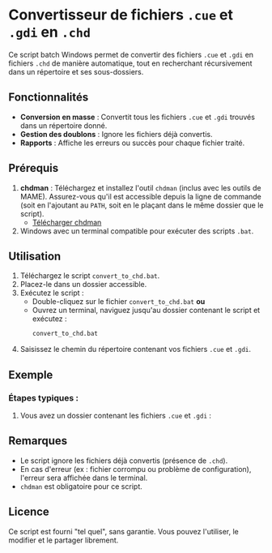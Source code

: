 # Convertisseur de fichiers `.cue` et `.gdi` en `.chd`

Ce script batch Windows permet de convertir des fichiers `.cue` et `.gdi` en fichiers `.chd` de manière automatique, tout en recherchant récursivement dans un répertoire et ses sous-dossiers.

## Fonctionnalités

- **Conversion en masse** : Convertit tous les fichiers `.cue` et `.gdi` trouvés dans un répertoire donné.
- **Gestion des doublons** : Ignore les fichiers déjà convertis.
- **Rapports** : Affiche les erreurs ou succès pour chaque fichier traité.

## Prérequis

1. **chdman** : Téléchargez et installez l'outil `chdman` (inclus avec les outils de MAME). Assurez-vous qu'il est accessible depuis la ligne de commande (soit en l'ajoutant au `PATH`, soit en le plaçant dans le même dossier que le script).
   - [Télécharger chdman](https://www.mamedev.org/release.html)
2. Windows avec un terminal compatible pour exécuter des scripts `.bat`.

## Utilisation

1. Téléchargez le script `convert_to_chd.bat`.
2. Placez-le dans un dossier accessible.
3. Exécutez le script :
   - Double-cliquez sur le fichier `convert_to_chd.bat` **ou**
   - Ouvrez un terminal, naviguez jusqu'au dossier contenant le script et exécutez :
     ```cmd
     convert_to_chd.bat
     ```
4. Saisissez le chemin du répertoire contenant vos fichiers `.cue` et `.gdi`.

## Exemple

### Étapes typiques :

1. Vous avez un dossier contenant les fichiers `.cue` et `.gdi` :  



## Remarques

- Le script ignore les fichiers déjà convertis (présence de `.chd`).
- En cas d'erreur (ex : fichier corrompu ou problème de configuration), l'erreur sera affichée dans le terminal.
- `chdman` est obligatoire pour ce script.

## Licence

Ce script est fourni "tel quel", sans garantie. Vous pouvez l'utiliser, le modifier et le partager librement.
